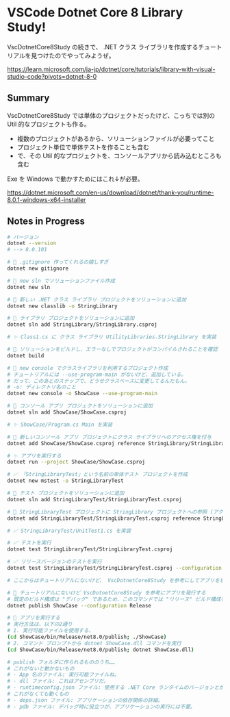VSCode Dotnet Core 8 Library Study!
===

VscDotnetCore8Study の続きで、 .NET クラス ライブラリを作成するチュートリアルを見つけたのでやってみようぜ。

https://learn.microsoft.com/ja-jp/dotnet/core/tutorials/library-with-visual-studio-code?pivots=dotnet-8-0

## Summary

VscDotnetCore8Study では単体のプロジェクトだったけど、こっちでは別の Util 的なプロジェクトも作る。

- 複数のプロジェクトがあるから、ソリューションファイルが必要ってこと
- プロジェクト単位で単体テストを作ることも含む
- で、その Util 的なプロジェクトを、コンソールアプリから読み込むところも含む

Exe を Windows で動かすためにはこれ↓が必要。

https://dotnet.microsoft.com/en-us/download/dotnet/thank-you/runtime-8.0.1-windows-x64-installer

## Notes in Progress

```bash
# バージョン
dotnet --version
# --> 8.0.101

# 🙈 .gitignore 作ってくれるの嬉しすぎ
dotnet new gitignore

# 🎉 new sln でソリューションファイル作成
dotnet new sln

# 🎉 新しい .NET クラス ライブラリ プロジェクトをソリューションに追加
dotnet new classlib -o StringLibrary

# 🎉 ライブラリ プロジェクトをソリューションに追加
dotnet sln add StringLibrary/StringLibrary.csproj

# ✨ Class1.cs に クラス ライブラリ UtilityLibraries.StringLibrary を実装

# 🚀 ソリューションをビルドし、エラーなしでプロジェクトがコンパイルされることを確認
dotnet build

# 🎉 new console でクラスライブラリを利用するプロジェクト作成
# チュートリアルには --use-program-main がないけど、追加している。
# だって、このあとのステップで、どうせクラスベースに変更してるんだもん。
# -o: ディレクトリ名のこと
dotnet new console -o ShowCase --use-program-main

# 🎉 コンソール アプリ プロジェクトをソリューションに追加
dotnet sln add ShowCase/ShowCase.csproj

# ✨ ShowCase/Program.cs Main を実装

# 🎉 新しいコンソール アプリ プロジェクトにクラス ライブラリへのアクセス権を付与
dotnet add ShowCase/ShowCase.csproj reference StringLibrary/StringLibrary.csproj

# ✨ アプリを実行する
dotnet run --project ShowCase/ShowCase.csproj

# ✅ 「StringLibraryTest」という名前の単体テスト プロジェクトを作成
dotnet new mstest -o StringLibraryTest

# 🎉 テスト プロジェクトをソリューションに追加
dotnet sln add StringLibraryTest/StringLibraryTest.csproj

# 🎉 StringLibraryTest プロジェクトに StringLibrary プロジェクトへの参照 (アクセス権) を追加
dotnet add StringLibraryTest/StringLibraryTest.csproj reference StringLibrary/StringLibrary.csproj

# ✅ StringLibraryTest/UnitTest1.cs を実装

# ✅ テストを実行
dotnet test StringLibraryTest/StringLibraryTest.csproj

# ✅ リリースバージョンのテストを実行
dotnet test StringLibraryTest/StringLibraryTest.csproj --configuration Release

# ここからはチュートリアルにないけど、 VscDotnetCore8Study を参考にしてアプリをビルドしてみようぜ。

# 🚀 チュートリアルにないけど VscDotnetCore8Study を参考にアプリを発行する
# 既定のビルド構成は "デバッグ" であるため、このコマンドでは "リリース" ビルド構成を指定する
dotnet publish ShowCase --configuration Release

# 📝 アプリを実行する
# 実行方法は、以下の2通り
# 1. 実行可能ファイルを使用する、
(cd ShowCase/bin/Release/net8.0/publish; ./ShowCase)
# 2. コマンド プロンプトから dotnet ShowCase.dll コマンドを実行
(cd ShowCase/bin/Release/net8.0/publish; dotnet ShowCase.dll)

# publish フォルダに作られるもののうち……
# これがないと動かないもの
# - App 名のファイル: 実行可能ファイルね。
# - dll ファイル: これはアセンブリだ。
# - runtimeconfig.json ファイル: 使用する .NET Core ランタイムのバージョンとか。
# これがなくても動くもの
# - deps.json ファイル: アプリケーションの依存関係の詳細。
# - pdb ファイル: デバッグ時に役立つが、アプリケーションの実行には不要。
```
